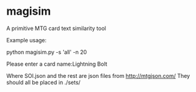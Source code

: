 # magisim
A primitive MTG card text similarity tool


Example usage:  

python magisim.py  -s 'all' -n 20  

Please enter a card name:Lightning Bolt

Where SOI.json and the rest are json files from http://mtgjson.com/
They should all be placed in ./sets/
